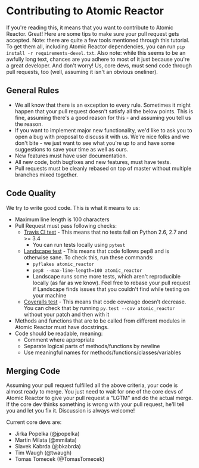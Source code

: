# Contributing to Atomic Reactor

If you're reading this, it means that you want to contribute to Atomic Reactor. Great! Here are some tips to make sure your pull request gets accepted.
Note: there are quite a few tools mentioned through this tutorial. To get them all, including Atomic Reactor dependencies, you can run `pip install -r requirements-devel.txt`.
Also note: while this seems to be an awfully long text, chances are you adhere to most of it just because you're a great developer. And don't worry! Us, core devs, must send code through pull requests, too (well, assuming it isn't an obvious oneliner).

## General Rules

* We all know that there is an exception to every rule. Sometimes it might happen that your pull request doesn't satisfy all the below points. This is fine, assuming there's a good reason for this - and assuming you tell us the reason.
* If you want to implement major new functionality, we'd like to ask you to open a bug with proposal to discuss it with us. We're nice folks and we don't bite - we just want to see what you're up to and have some suggestions to save your time as well as ours.
* New features must have user documentation.
* All new code, both bugfixes and new features, must have tests.
* Pull requests must be cleanly rebased on top of master without multiple branches mixed together.

## Code Quality

We try to write good code. This is what it means to us:

* Maximum line length is 100 characters
* Pull Request must pass following checks:
  * [Travis CI test](https://travis-ci.org/DBuildService/atomic-reactor) - This means that no tests fail on Python 2.6, 2.7 and >= 3.4
    * You can run tests locally using `pytest`
  * [Landscape test](https://landscape.io/github/DBuildService/atomic-reactor) - This means that code follows pep8 and is otherwise sane. To check this, run these commands:
    * `pyflakes atomic_reactor`
    * `pep8 --max-line-length=100 atomic_reactor`
    * Landscape runs some more tests, which aren't reproducible locally (as far as we know). Feel free to rebase your pull request if Landscape finds issues that you couldn't find while testing on your machine
  * [Coveralls test](https://coveralls.io/r/DBuildService/atomic-reactor) - This means that code coverage doesn't decrease. You can check that by running `py.test --cov atomic_reactor` without your patch and then with it
* Methods and functions that are to be called from different modules in Atomic Reactor must have docstrings.
* Code should be readable, meaning:
  * Comment where appropriate
  * Separate logical parts of methods/functions by newline
  * Use meaningful names for methods/functions/classes/variables

## Merging Code

Assuming your pull request fulfilled all the above criteria, your code is almost ready to merge. You just need to wait for one of the core devs of Atomic Reactor to give your pull request a "LGTM" and do the actual merge. If the core dev thinks something is wrong with your pull request, he'll tell you and let you fix it. Discussion is always welcome!

Current core devs are:
* Jirka Popelka (@jpopelka)
* Martin Milata (@mmilata)
* Slavek Kabrda (@bkabrda)
* Tim Waugh (@twaugh)
* Tomas Tomecek (@TomasTomecek)

